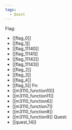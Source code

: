 ```yaml
---
tags:
  - Quest
---
```

Flag:
- [[flag_0]]
- [[flag_1]]
- [[flag_11140]]
- [[flag_11141]]
- [[flag_11142]]
- [[flag_11143]]
- [[flag_2]]
- [[flag_3]]
- [[flag_4]]
- [[flag_5]]
Fn:
- [[m3110_function10]]
- [[m3110_function11]]
- [[m3110_function6]]
- [[m3110_function7]]
- [[m3110_function8]]
- [[m3110_function9]]
Quest:
- [[quest_14]]
